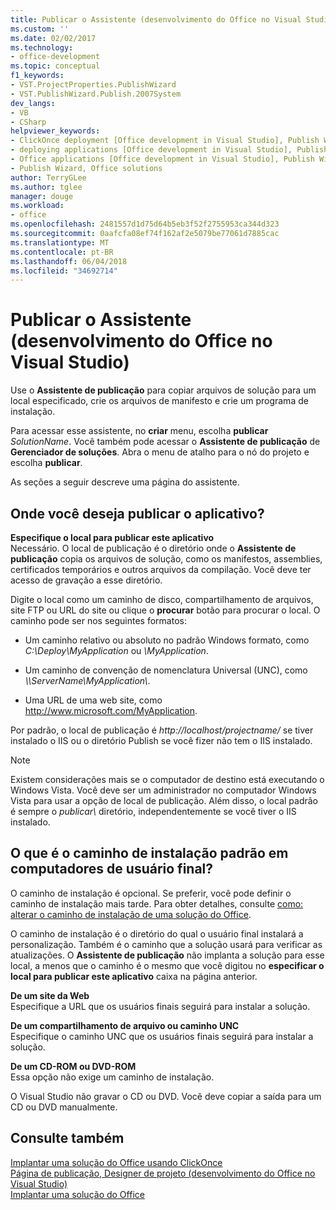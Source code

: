 ```yaml
---
title: Publicar o Assistente (desenvolvimento do Office no Visual Studio)
ms.custom: ''
ms.date: 02/02/2017
ms.technology:
- office-development
ms.topic: conceptual
f1_keywords:
- VST.ProjectProperties.PublishWizard
- VST.PublishWizard.Publish.2007System
dev_langs:
- VB
- CSharp
helpviewer_keywords:
- ClickOnce deployment [Office development in Visual Studio], Publish Wizard
- deploying applications [Office development in Visual Studio], Publish Wizard
- Office applications [Office development in Visual Studio], Publish Wizard
- Publish Wizard, Office solutions
author: TerryGLee
ms.author: tglee
manager: douge
ms.workload:
- office
ms.openlocfilehash: 2481557d1d75d64b5eb3f52f2755953ca344d323
ms.sourcegitcommit: 0aafcfa08ef74f162af2e5079be77061d7885cac
ms.translationtype: MT
ms.contentlocale: pt-BR
ms.lasthandoff: 06/04/2018
ms.locfileid: "34692714"
---
```

# <a name="publish-wizard-office-development-in-visual-studio"></a>Publicar o Assistente (desenvolvimento do Office no Visual Studio)
  Use o **Assistente de publicação** para copiar arquivos de solução para um local especificado, crie os arquivos de manifesto e crie um programa de instalação.  
  
 Para acessar esse assistente, no **criar** menu, escolha **publicar** *SolutionName*. Você também pode acessar o **Assistente de publicação** de **Gerenciador de soluções**. Abra o menu de atalho para o nó do projeto e escolha **publicar**.  
  
 As seções a seguir descreve uma página do assistente.  
  
## <a name="where-do-you-want-to-publish-the-application"></a>Onde você deseja publicar o aplicativo?  
 **Especifique o local para publicar este aplicativo**  
 Necessário. O local de publicação é o diretório onde o **Assistente de publicação** copia os arquivos de solução, como os manifestos, assemblies, certificados temporários e outros arquivos da compilação. Você deve ter acesso de gravação a esse diretório.  
  
 Digite o local como um caminho de disco, compartilhamento de arquivos, site FTP ou URL do site ou clique o **procurar** botão para procurar o local. O caminho pode ser nos seguintes formatos:  
  
-   Um caminho relativo ou absoluto no padrão Windows formato, como *C:\Deploy\MyApplication* ou *\MyApplication*.  
  
-   Um caminho de convenção de nomenclatura Universal (UNC), como  *\\\ServerName\MyApplication\\*.  
  
-   Uma URL de uma web site, como http://www.microsoft.com/MyApplication.  
  
 Por padrão, o local de publicação é *http://localhost/projectname/* se tiver instalado o IIS ou o diretório Publish se você fizer não tem o IIS instalado.  
  
> [!NOTE]  
>  Existem considerações mais se o computador de destino está executando o Windows Vista. Você deve ser um administrador no computador Windows Vista para usar a opção de local de publicação. Além disso, o local padrão é sempre o *publicar\\*  diretório, independentemente se você tiver o IIS instalado.  
  
## <a name="what-is-the-default-installation-path-on-end-user-computers"></a>O que é o caminho de instalação padrão em computadores de usuário final?  
 O caminho de instalação é opcional. Se preferir, você pode definir o caminho de instalação mais tarde. Para obter detalhes, consulte [como: alterar o caminho de instalação de uma solução do Office](http://msdn.microsoft.com/en-us/d0eaa07b-2d72-4902-899f-2f9fb165b8fd).  
  
 O caminho de instalação é o diretório do qual o usuário final instalará a personalização. Também é o caminho que a solução usará para verificar as atualizações. O **Assistente de publicação** não implanta a solução para esse local, a menos que o caminho é o mesmo que você digitou no **especificar o local para publicar este aplicativo** caixa na página anterior.  
  
 **De um site da Web**  
 Especifique a URL que os usuários finais seguirá para instalar a solução.  
  
 **De um compartilhamento de arquivo ou caminho UNC**  
 Especifique o caminho UNC que os usuários finais seguirá para instalar a solução.  
  
 **De um CD-ROM ou DVD-ROM**  
 Essa opção não exige um caminho de instalação.  
  
 O Visual Studio não gravar o CD ou DVD. Você deve copiar a saída para um CD ou DVD manualmente.  
  
## <a name="see-also"></a>Consulte também  
 [Implantar uma solução do Office usando ClickOnce](../vsto/deploying-an-office-solution-by-using-clickonce.md)   
 [Página de publicação, Designer de projeto &#40;desenvolvimento do Office no Visual Studio&#41;](../vsto/publish-page-project-designer-office-development-in-visual-studio.md)   
 [Implantar uma solução do Office](../vsto/deploying-an-office-solution.md)  
  
  
